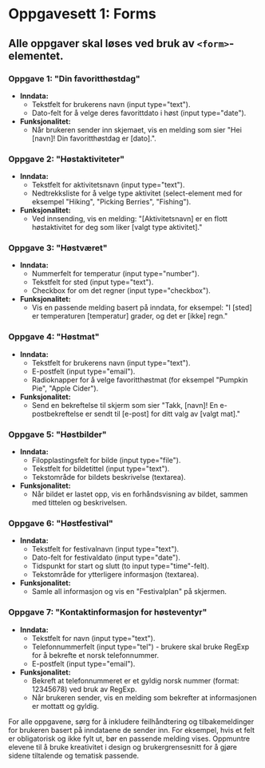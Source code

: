 # Oppgavesett 1: Forms

## Alle oppgaver skal løses ved bruk av `<form>`-elementet.

### Oppgave 1: "Din favoritthøstdag"
- **Inndata:**
  - Tekstfelt for brukerens navn (input type="text").
  - Dato-felt for å velge deres favorittdato i høst (input type="date").
- **Funksjonalitet:** 
  - Når brukeren sender inn skjemaet, vis en melding som sier "Hei [navn]! Din favoritthøstdag er [dato].".

### Oppgave 2: "Høstaktiviteter"
- **Inndata:**
  - Tekstfelt for aktivitetsnavn (input type="text").
  - Nedtrekksliste for å velge type aktivitet (select-element med for eksempel "Hiking", "Picking Berries", "Fishing").
- **Funksjonalitet:** 
  - Ved innsending, vis en melding: "[Aktivitetsnavn] er en flott høstaktivitet for deg som liker [valgt type aktivitet]."

### Oppgave 3: "Høstværet"
- **Inndata:**
  - Nummerfelt for temperatur (input type="number").
  - Tekstfelt for sted (input type="text").
  - Checkbox for om det regner (input type="checkbox").
- **Funksjonalitet:** 
  - Vis en passende melding basert på inndata, for eksempel: "I [sted] er temperaturen [temperatur] grader, og det er [ikke] regn."

### Oppgave 4: "Høstmat"
- **Inndata:**
  - Tekstfelt for brukerens navn (input type="text").
  - E-postfelt (input type="email").
  - Radioknapper for å velge favoritthøstmat (for eksempel "Pumpkin Pie", "Apple Cider").
- **Funksjonalitet:** 
  - Send en bekreftelse til skjerm som sier "Takk, [navn]! En e-postbekreftelse er sendt til [e-post] for ditt valg av [valgt mat]."

### Oppgave 5: "Høstbilder"
- **Inndata:**
  - Filopplastingsfelt for bilde (input type="file").
  - Tekstfelt for bildetittel (input type="text").
  - Tekstområde for bildets beskrivelse (textarea).
- **Funksjonalitet:** 
  - Når bildet er lastet opp, vis en forhåndsvisning av bildet, sammen med tittelen og beskrivelsen.

### Oppgave 6: "Høstfestival"
- **Inndata:**
  - Tekstfelt for festivalnavn (input type="text").
  - Dato-felt for festivaldato (input type="date").
  - Tidspunkt for start og slutt (to input type="time"-felt).
  - Tekstområde for ytterligere informasjon (textarea).
- **Funksjonalitet:** 
  - Samle all informasjon og vis en "Festivalplan" på skjermen.

### Oppgave 7: "Kontaktinformasjon for høsteventyr"
- **Inndata:**
  - Tekstfelt for navn (input type="text").
  - Telefonnummerfelt (input type="tel") - brukere skal bruke RegExp for å bekrefte et norsk telefonnummer.
  - E-postfelt (input type="email").
- **Funksjonalitet:** 
  - Bekreft at telefonnummeret er et gyldig norsk nummer (format: 12345678) ved bruk av RegExp.
  - Når brukeren sender, vis en melding som bekrefter at informasjonen er mottatt og gyldig.

For alle oppgavene, sørg for å inkludere feilhåndtering og tilbakemeldinger for brukeren basert på inndataene de sender inn. For eksempel, hvis et felt er obligatorisk og ikke fylt ut, bør en passende melding vises. Oppmuntre elevene til å bruke kreativitet i design og brukergrensesnitt for å gjøre sidene tiltalende og tematisk passende.